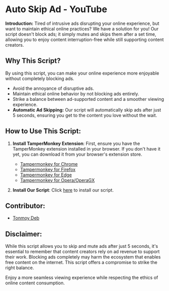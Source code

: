 # Auto Skip Ad - YouTube

**Introduction:**
Tired of intrusive ads disrupting your online experience, but want to maintain ethical online practices? We have a solution for you! Our script doesn't block ads; it simply mutes and skips them after a set time, allowing you to enjoy content interruption-free while still supporting content creators.

## Why This Script?

By using this script, you can make your online experience more enjoyable without completely blocking ads.

- Avoid the annoyance of disruptive ads.
- Maintain ethical online behavior by not blocking ads entirely.
- Strike a balance between ad-supported content and a smoother viewing experience.
- **Automatic Ad Skipping:** Our script will automatically skip ads after just 5 seconds, ensuring you get to the content you love without the wait.

## How to Use This Script:

1. **Install TamperMonkey Extension**:
   First, ensure you have the TamperMonkey extension installed in your browser. If you don't have it yet, you can download it from your browser's extension store.

   - [Tampermonkey for Chrome](https://chrome.google.com/webstore/detail/tampermonkey/dhdgffkkebhmkfjojejmpbldmpobfkfo)
   - [Tampermonkey for Firefox](https://addons.mozilla.org/en-US/firefox/addon/tampermonkey/)
   - [Tampermonkey for Edge](https://microsoftedge.microsoft.com/addons/detail/tampermonkey/iikmkjmpaadaobahmlepeloendndfphd)
   - [Tampermonkey for Opera/OperaGX](https://addons.opera.com/en-gb/extensions/details/tampermonkey-beta/)

2. **Install Our Script**:
   Click [here](https://github.com/tonmoydeb404/auto-skip-ad/raw/main/index.js) to install our script.

## Contributor:

- [Tonmoy Deb](https://tonmoydeb.com)

## Disclaimer:

While this script allows you to skip and mute ads after just 5 seconds, it's essential to remember that content creators rely on ad revenue to support their work. Blocking ads completely may harm the ecosystem that enables free content on the internet. This script offers a compromise to strike the right balance.

Enjoy a more seamless viewing experience while respecting the ethics of online content consumption.

